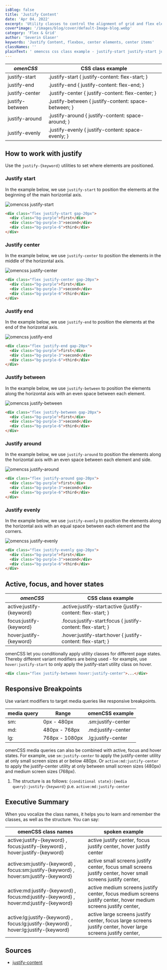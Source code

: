```yaml
---
isBlog: false
title: 'Justify Content'
date: 'Apr 04. 2022'
excerpt: 'Utility classes to control the alignment of grid and flex elements along the horizontal axis.'
cover*image: '/images/blog/cover/default-Image-blog.webp'
category: 'Flex & Grid'
author: 'Severin Glaser'
keywords: 'Justify Content, flexbox, center elements, center items'
classNames: ''
plainText: ' omencss css class example - justify-start justify-start justify-content: flex-start; justify-end justify-end justify-content: flex-end; justify-center justify-center justify-content: flex-center; justify-between justify-between justify-content: space-between; justify-around justify-start justify-content: space-around; justify-evenly justify-evenly justify-content: space-evenly; how to work with justify use the justify- keyword utilities to set where elements are positioned justify-start in the example below we use justify-start to position the elements at the beginning of the main horizontal axis ! omencss justify-start images docs flex justify-content-start webp?style=centerme html div class=flex justify-start gap-20px div class=bg-purple first div div class=bg-purple-3 second div div class=bg-purple-6 third div div justify-center in the example below we use justify-center to position the elements in the middle of the horizontal axis ! omencss justify-center images docs flex justify-content-center webp?style=centerme html div class=flex justify-center gap-20px div class=bg-purple first div div class=bg-purple-3 second div div class=bg-purple-6 third div div justify-end in the example below we use justify-end to position the elements at the end of the horizontal axis ! omencss justify-end images docs flex justify-content-end webp?style=centerme html div class=flex justify-end gap-20px div class=bg-purple first div div class=bg-purple-3 second div div class=bg-purple-6 third div div justify-between in the example below we use justify-between to position the elements along the horizontal axis with an even space between each element ! omencss justify-between images docs flex justify-between webp?style=centerme html div class=flex justify-between gap-20px div class=bg-purple first div div class=bg-purple-3 second div div class=bg-purple-6 third div div justify-around in the example below we use justify-around to position the elements along the horizontal axis with an even space between each element and side ! omencss justify-around images docs flex justify-around webp?style=centerme html div class=flex justify-around gap-20px div class=bg-purple first div div class=bg-purple-3 second div div class=bg-purple-6 third div div justify-evenly in the example below we use justify-evenly to position the elements along the horizontal axis with an equal space between each element and the corners ! omencss justify-evenly images docs flex justify-evenly webp?style=centerme html div class=flex justify-evenly gap-20px div class=bg-purple first div div class=bg-purple-3 second div div class=bg-purple-6 third div div active focus and hover states omencss css class example - active:justify- keyword active :justify-start:active justify-content: flex-start; focus:justify- keyword focus :justify-start:focus justify-content: flex-start; hover:justify- keyword hover :justify-start:hover justify-content: flex-start; omencss let you conditionally apply utility classes for different page states thereby different variant modifiers are being used - for example use hover:justify-start to only apply the justify-start utility class on hover html div class=flex justify-between hover:justify-center div responsive breakpoints use variant modifiers to target media queries like responsive breakpoints media query range omencss example - sm: 0px - 480px sm:justify-center md: 480px - 768px md:justify-center lg: 768px - 1080px lg:justify-center omencss media queries can also be combined with active focus and hover states for example use sm:justify-center to apply the justify-center utility at only small screen sizes at or below 480px or active:md:justify-center to apply the justify-center utility at only between small screen sizes 480px and medium screen sizes 768px 1 the structure is as follows: conditional state : media query :justify- keyword p e active:md:justify-center executive summary when you vocalize the class names it helps you to learn and remember the classes as well as the structure you can say: omencss class names spoken example - - active:justify- keyword focus:justify- keyword hover:justify- keyword active justify center focus justify center hover justify center active:sm:justify- keyword focus:sm:justify- keyword hover:sm:justify- keyword active small screens justify center focus small screens justify center hover small screens justify center active:md:justify- keyword focus:md:justify- keyword hover:md:justify- keyword active medium screens justify center focus medium screens justify center hover medium screens justify center active:lg:justify- keyword focus:lg:justify- keyword hover:lg:justify- keyword active large screens justify center focus large screens justify center hover large screens justify center '
---
```


| _omenCSS_       | CSS class example                                    |
| --------------- | ---------------------------------------------------- |
| justify-start   | .justify-start { justify-content: flex-start; }      |
| justify-end     | .justify-end { justify-content: flex-end; }          |
| justify-center  | .justify-center { justify-content: flex-center; }    |
| justify-between | .justify-between { justify-content: space-between; } |
| justify-around  | .justify-around { justify-content: space-around; }   |
| justify-evenly  | .justify-evenly { justify-content: space-evenly; }   |

## How to work with justify

Use the `justify-{keyword}` utilities to set where elements are positioned.

### Justify start

In the example below, we use `justify-start` to position the elements at the beginning of the main horizontal axis.

![omencss justify-start](/images/docs/flex/justify-content-start.webp?style=centerme)

```html
<div class="flex justify-start gap-20px">
  <div class="bg-purple">first</div>
  <div class="bg-purple-3">second</div>
  <div class="bg-purple-6">third</div>
</div>
```

### Justify center

In the example below, we use `justify-center` to position the elements in the middle of the horizontal axis.

![omencss justify-center](/images/docs/flex/justify-content-center.webp?style=centerme)

```html
<div class="flex justify-center gap-20px">
  <div class="bg-purple">first</div>
  <div class="bg-purple-3">second</div>
  <div class="bg-purple-6">third</div>
</div>
```

### Justify end

In the example below, we use `justify-end` to position the elements at the end of the horizontal axis.

![omencss justify-end](/images/docs/flex/justify-content-end.webp?style=centerme)

```html
<div class="flex justify-end gap-20px">
  <div class="bg-purple">first</div>
  <div class="bg-purple-3">second</div>
  <div class="bg-purple-6">third</div>
</div>
```

### Justify between

In the example below, we use `justify-between` to position the elements along the horizontal axis with an even space between each element.

![omencss justify-between](/images/docs/flex/justify-between.webp?style=centerme)

```html
<div class="flex justify-between gap-20px">
  <div class="bg-purple">first</div>
  <div class="bg-purple-3">second</div>
  <div class="bg-purple-6">third</div>
</div>
```

### Justify around

In the example below, we use `justify-around` to position the elements along the horizontal axis with an even space between each element and side.

![omencss justify-around](/images/docs/flex/justify-around.webp?style=centerme)

```html
<div class="flex justify-around gap-20px">
  <div class="bg-purple">first</div>
  <div class="bg-purple-3">second</div>
  <div class="bg-purple-6">third</div>
</div>
```

### Justify evenly

In the example below, we use `justify-evenly` to position the elements along the horizontal axis with an equal space between each element and the corners.

![omencss justify-evenly](/images/docs/flex/justify-evenly.webp?style=centerme)

```html
<div class="flex justify-evenly gap-20px">
  <div class="bg-purple">first</div>
  <div class="bg-purple-3">second</div>
  <div class="bg-purple-6">third</div>
</div>
```

## Active, focus, and hover states

| _omenCSS_                | CSS class example                                             |
| ------------------------ | ------------------------------------------------------------- |
| active:justify-{keyword} | .active\:justify-start:active {justify-content: flex-start; } |
| focus:justify-{keyword}  | .focus\:justify-start:focus { justify-content: flex-start; }  |
| hover:justify-{keyword}  | .hover\:justify-start:hover { justify-content: flex-start; }  |

omenCSS let you conditionally apply utility classes for different page states. Thereby different variant modifiers are being used - for example, use `hover:justify-start` to only apply the justify-start utility class on hover.

```html
<div class="flex justify-between hover:justify-center">...</div>
```

## Responsive Breakpoints

Use variant modifiers to target media queries like responsive breakpoints.

| media query | Range          | omenCSS example    |
| ----------- | -------------- | ------------------ |
| sm:         | 0px - 480px    | .sm:justify-center |
| md:         | 480px - 768px  | .md:justify-center |
| lg:         | 768px - 1080px | .lg:justify-center |

omenCSS media queries can also be combined with active, focus and hover states. For example, use `sm:justify-center` to apply the justify-center utility at only small screen sizes at or below 480px. Or `active:md:justify-center` to apply the justify-center utility at only between small screen sizes (480px) and medium screen sizes (768px).

1. The structure is as follows: `{conditional state}:{media query}:justify-{keyword}` p.e. `active:md:justify-center`

## Executive Summary

When you vocalize the class names, it helps you to learn and remember the classes, as well as the structure. You can say:

| omenCSS class names                                                                   | spoken example                                                                                                  |
| ------------------------------------------------------------------------------------- | --------------------------------------------------------------------------------------------------------------- |
| active:justify-{keyword} , focus:justify-{keyword} , hover:justify-{keyword}          | active justify center, focus justify center, hover justify center                                               |
| active:sm:justify-{keyword} , focus:sm:justify-{keyword} , hover:sm:justify-{keyword} | active small screens justify center, focus small screens justify center, hover small screens justify center,    |
| active:md:justify-{keyword} , focus:md:justify-{keyword} , hover:md:justify-{keyword} | active medium screens justify center, focus medium screens justify center, hover medium screens justify center, |
| active:lg:justify-{keyword} , focus:lg:justify-{keyword} , hover:lg:justify-{keyword} | active large screens justify center, focus large screens justify center, hover large screens justify center,    |

## Sources

- [justify-content](https://developer.mozilla.org/en-US/docs/Web/CSS/justify-content)
